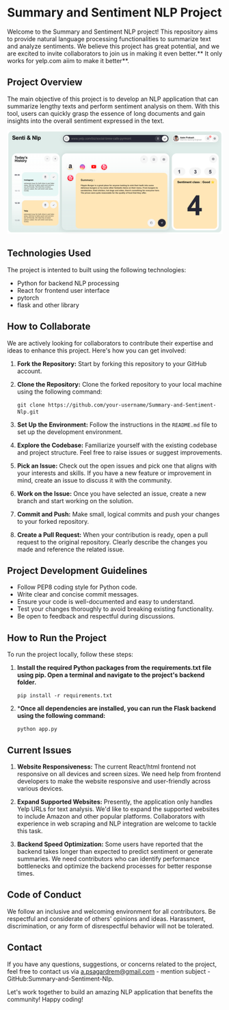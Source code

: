 # Summary and Sentiment NLP Project

Welcome to the Summary and Sentiment NLP project! This repository aims to provide natural language processing functionalities to summarize text and analyze sentiments. We believe this project has great potential, and we are excited to invite collaborators to join us in making it even better.** It only works for yelp.com aiim to make it better**.

## Project Overview

The main objective of this project is to develop an NLP application that can summarize lengthy texts and perform sentiment analysis on them. With this tool, users can quickly grasp the essence of long documents and gain insights into the overall sentiment expressed in the text.

![Design Image](https://github.com/aatmprakash/Summary-and-Sentiment-Nlp/blob/88bf6bdf567542a9d545e6d68615926ca0aea30c/Screenshot%20from%202023-07-24%2021-31-22.png)

## Technologies Used

The project is intented to built using the following technologies:

- Python for backend NLP processing
- React for frontend user interface
- pytorch
- flask and other library

## How to Collaborate

We are actively looking for collaborators to contribute their expertise and ideas to enhance this project. Here's how you can get involved:

1. **Fork the Repository:** Start by forking this repository to your GitHub account.

2. **Clone the Repository:** Clone the forked repository to your local machine using the following command:
   ```
   git clone https://github.com/your-username/Summary-and-Sentiment-Nlp.git
   ```

3. **Set Up the Environment:** Follow the instructions in the `README.md` file to set up the development environment.

4. **Explore the Codebase:** Familiarize yourself with the existing codebase and project structure. Feel free to raise issues or suggest improvements.

5. **Pick an Issue:** Check out the open issues and pick one that aligns with your interests and skills. If you have a new feature or improvement in mind, create an issue to discuss it with the community.

6. **Work on the Issue:** Once you have selected an issue, create a new branch and start working on the solution.

7. **Commit and Push:** Make small, logical commits and push your changes to your forked repository.

8. **Create a Pull Request:** When your contribution is ready, open a pull request to the original repository. Clearly describe the changes you made and reference the related issue.

## Project Development Guidelines

- Follow PEP8 coding style for Python code.
- Write clear and concise commit messages.
- Ensure your code is well-documented and easy to understand.
- Test your changes thoroughly to avoid breaking existing functionality.
- Be open to feedback and respectful during discussions.

## How to Run the Project
To run the project locally, follow these steps:
1. **Install the required Python packages from the requirements.txt file using pip. Open a terminal and navigate to the project's backend folder.**
   ```
   pip install -r requirements.txt
   ```
2. ***Once all dependencies are installed, you can run the Flask backend using the following command:**
   ```
   python app.py
   ```


## Current Issues

1. **Website Responsiveness:** The current React/html frontend  not responsive on all devices and screen sizes. We need help from frontend developers to make the website responsive and user-friendly across various devices.

2. **Expand Supported Websites:** Presently, the application only handles Yelp URLs for text analysis. We'd like to expand the supported websites to include Amazon and other popular platforms. Collaborators with experience in web scraping and NLP integration are welcome to tackle this task.

3. **Backend Speed Optimization:** Some users have reported that the backend takes longer than expected to predict sentiment or generate summaries. We need contributors who can identify performance bottlenecks and optimize the backend processes for better response times.


## Code of Conduct

We follow an inclusive and welcoming environment for all contributors. Be respectful and considerate of others' opinions and ideas. Harassment, discrimination, or any form of disrespectful behavior will not be tolerated.

## Contact

If you have any questions, suggestions, or concerns related to the project, feel free to contact us via a.psagardrem@gmail.com  - mention subject - GitHub:Summary-and-Sentiment-Nlp.

Let's work together to build an amazing NLP application that benefits the community! Happy coding!
